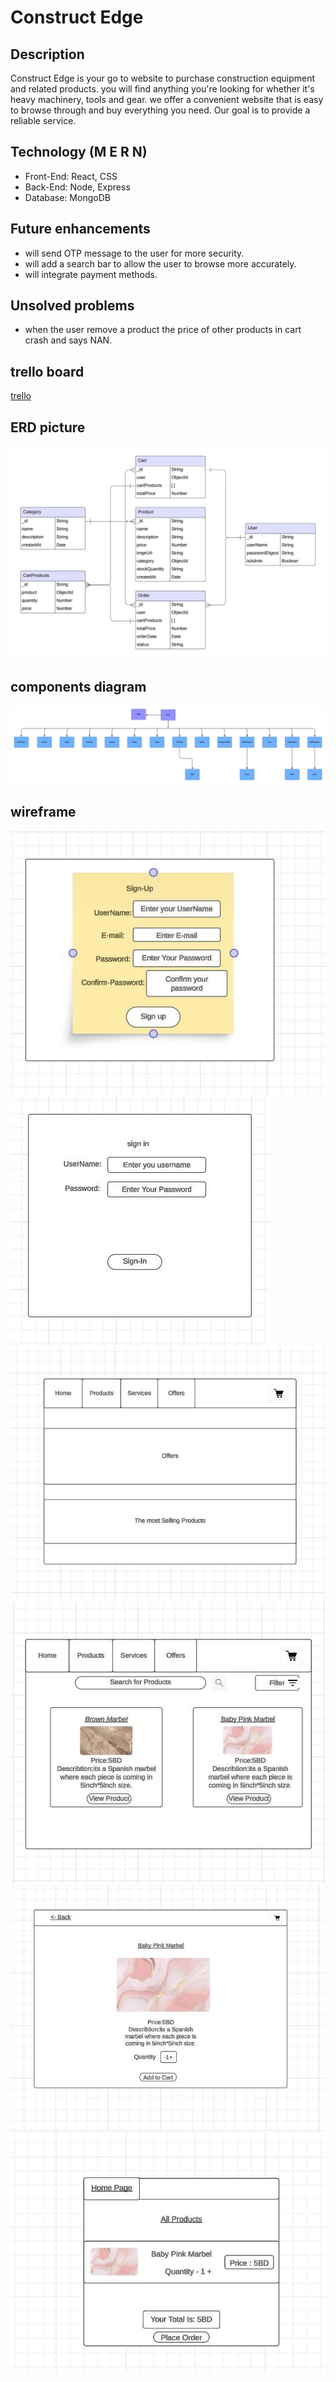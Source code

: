 # Construct Edge

## Description

Construct Edge is your go to website to purchase construction equipment and related products. you will find anything you're looking for whether it's heavy machinery, tools and gear. we offer a convenient website that is easy to browse through and buy everything you need. Our goal is to provide a reliable service.

## Technology (M E R N)

- Front-End: React, CSS
- Back-End: Node, Express
- Database: MongoDB

## Future enhancements
- will send OTP message to the user  for more security.
- will add a search bar to allow the user to browse more accurately.
- will integrate payment methods.


## Unsolved problems
- when the user remove a product the price of other products in cart crash and says NAN.



## trello board

[trello](https://trello.com/b/CYwOAThY/unit3-project)

## ERD picture

![ERD](/Database%20ER%20diagram%20(crow's%20foot)%20(3).jpeg)

## components diagram

![diagram](/Blank%20board%20(1).jpeg)

## wireframe

![Sign up](./sign%20up.JPG)
![Sign in](./sign%20in.JPG)
![Home page](./home.JPG)
![products](./Products.JPG)
![product page](./product%20page.JPG)
![place order](./place%20order.JPG)
